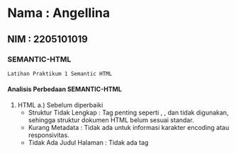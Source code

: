 # Nama : Angellina
## NIM : 2205101019

### SEMANTIC-HTML
    Latihan Praktikum 1 Semantic HTML

#### Analisis Perbedaan SEMANTIC-HTML
 1. HTML
   a.) Sebelum diperbaiki
       - Struktur Tidak Lengkap : Tag penting seperti <html>, <head>, dan <body> tidak digunakan, sehingga struktur dokumen HTML belum 
         sesuai standar.
       - Kurang Metadata : Tidak ada <meta> untuk informasi karakter encoding atau responsivitas.
       - Tidak Ada Judul Halaman : Tidak ada tag <title>, sehingga halaman tidak memiliki nama saat ditampilkan di tab browser.
       - Link ke CSS Eksternal Belum Dihubungkan : Tidak ada cara untuk menghubungkan ke file CSS untuk mendukung desain halaman.
   b.) Setelah diperbaiki
       - Struktur Lengkap : Tag <html>, <head>, dan <body> ditambahkan untuk memenuhi standar HTML5.
       - Metadata Ditambahkan : <meta charset="UTF-8"> memastikan dukungan karakter internasional. <meta name="viewport" 
         content="width=device-width, initial-scale=1.0"> membantu agar halaman responsif di berbagai perangkat.
       - Judul Halaman : Tag <title> ditambahkan untuk menampilkan nama halaman di tab browser.
       - CSS Terhubung : File CSS eksternal dihubungkan melalui <link> untuk mendukung desain.
       - Struktur Lebih Rapi : Elemen-elemen HTML lebih tersusun sehingga mudah dipahami.
  
2.) CSS
   a.) Sebelum diperbaiki
       - Penulisan properti seperti text-align dan padding memiliki spasi tambahan yang tidak perlu, contohnya display : grid; dan 
         padding: 5px;.
       - Menyertakan margin: 10px; pada elemen body, yang membuat elemen grid memiliki jarak dari tepi layar.
   b.) Setelah diperbaiki 
       - Penulisan properti lebih bersih tanpa adanya spasi yang tidak diperlukan, misalnya display: grid;.
       - Properti margin dihapus, sehingga grid memenuhi seluruh tinggi dan lebar viewport (height: 100vh;).
